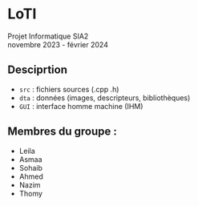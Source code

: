 # LoTI
Projet Informatique SIA2 \
novembre 2023 - février 2024

## Desciprtion
- ```src``` : fichiers sources (.cpp .h)
- ```dta``` : données (images, descripteurs, bibliothèques)
- ```GUI``` : interface homme machine (IHM)
  
## Membres du groupe :
- Leila
- Asmaa
- Sohaib
- Ahmed
- Nazim
- Thomy
